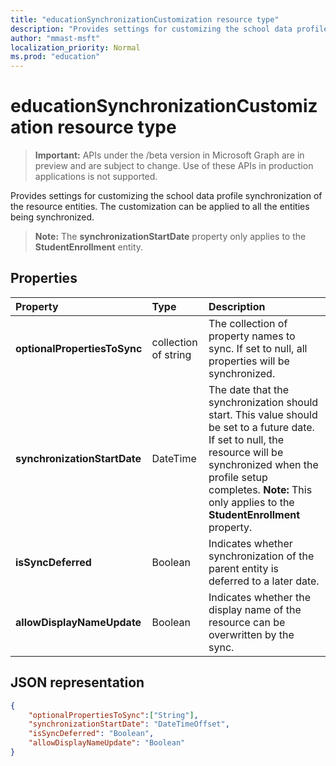 ```yaml
---
title: "educationSynchronizationCustomization resource type"
description: "Provides settings for customizing the school data profile synchronization of the resource entities. The customization can be applied to all the entities being synchronized. "
author: "mmast-msft"
localization_priority: Normal
ms.prod: "education"
---
```


# educationSynchronizationCustomization resource type

> **Important:** APIs under the /beta version in Microsoft Graph are in preview and are subject to change. Use of these APIs in production applications is not supported.

Provides settings for customizing the school data profile synchronization of the resource entities. The customization can be applied to all the entities being synchronized. 

>**Note:** The **synchronizationStartDate** property only applies to the **StudentEnrollment** entity.

## Properties

| Property | Type | Description |
|:-|:-|:-|
| **optionalPropertiesToSync** | collection of string |  The collection of property names to sync. If set to null, all properties will be synchronized.       |
| **synchronizationStartDate** | DateTime |  The date that the synchronization should start. This value should be set to a future date. If set to null, the resource will be synchronized when the profile setup completes. **Note:** This only applies to the **StudentEnrollment** property.      |
|**isSyncDeferred** |Boolean | Indicates whether synchronization of the parent entity is deferred to a later date. |
| **allowDisplayNameUpdate** | Boolean |  Indicates whether the display name of the resource can be overwritten by the sync.         |


## JSON representation
<!-- {
  "blockType": "resource",
  "optionalProperties": [

  ],
  "@odata.type": "microsoft.graph.educationSynchronizationCustomization"
}-->

```json
{  
    "optionalPropertiesToSync":["String"],
    "synchronizationStartDate": "DateTimeOffset",
    "isSyncDeferred": "Boolean",
    "allowDisplayNameUpdate": "Boolean"
}
```

